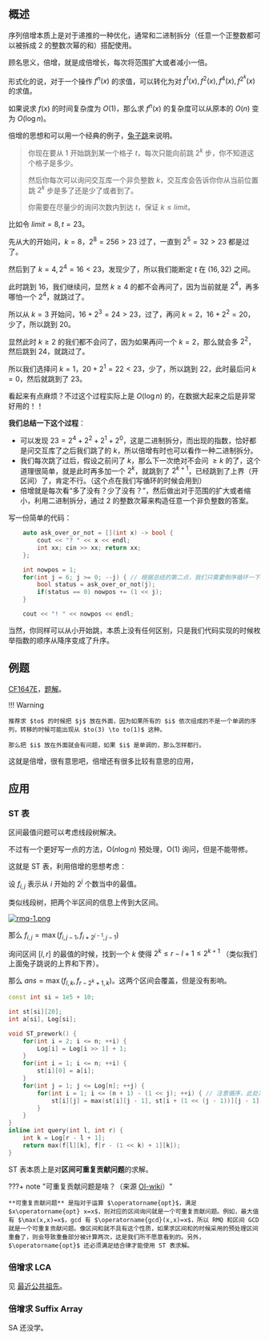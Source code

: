 
## 概述

序列倍增本质上是对于递推的一种优化，通常和二进制拆分（任意一个正整数都可以被拆成 $2$ 的整数次幂的和）搭配使用。

顾名思义，倍增，就是成倍增长，每次将范围扩大或者减小一倍。

形式化的说，对于一个操作 $f^n(x)$ 的求值，可以转化为对 $f^1(x),f^2(x),f^4(x),f^{2^k}(x)$ 的求值。

如果说求 $f(x)$ 的时间复杂度为 $O(1)$，那么求 $f^n(x)$ 的复杂度可以从原本的 $O(n)$ 变为 $O(\log n)$。

倍增的思想和可以用一个经典的例子，[兔子跳](https://blog.csdn.net/JarjingX/article/details/8180560)来说明。

> 你现在要从 $1$ 开始跳到某一个格子 $t$，每次只能向前跳 $2^k$ 步，你不知道这个格子是多少。
>
> 然后你每次可以询问交互库一个非负整数 $k$，交互库会告诉你你从当前位置跳 $2^k$ 步是多了还是少了或者到了。
>
> 你需要在尽量少的询问次数内到达 $t$，保证 $k \le limit$。

比如令 $limit = 8, t = 23$。

先从大的开始问，$k = 8$，$2^8 = 256 > 23$ 过了，一直到 $2^5 = 32 > 23$ 都是过了。

然后到了 $k = 4, 2^4 = 16 < 23$，发现少了，所以我们能断定 $t$ 在 $(16,32)$ 之间。

此时跳到 $16$，我们继续问，显然 $k \ge 4$ 的都不会再问了，因为当前就是 $2^4$，再多哪怕一个 $2^4$，就跳过了。

所以从 $k = 3$ 开始问，$16 + 2^3 = 24 > 23$，过了，再问 $k = 2$，$16 + 2^2 = 20$，少了，所以跳到 $20$。

显然此时 $k \ge 2$ 的我们都不会问了，因为如果再问一个 $k = 2$，那么就会多 $2^2$，然后跳到 $24$，就跳过了。

所以我们选择问 $k = 1$，$20 + 2^1 = 22 < 23$，少了，所以跳到 $22$，此时最后问 $k = 0$，然后就跳到了 $23$。

看起来有点麻烦？不过这个过程实际上是 $O(\log n)$ 的，在数据大起来之后是非常好用的！！

**我们总结一下这个过程**：

+ 可以发现 $23 = 2^4 + 2^2 + 2^1 + 2^0$，这是二进制拆分，而出现的指数，恰好都是问交互库了之后我们跳了的 $k$，所以倍增有时也可以看作一种二进制拆分。
+ 我们每次跳了过后，假设之前问了 $k$，那么下一次绝对不会问 $\ge k$ 的了，这个道理很简单，就是此时再多加一个 $2^k$，就跳到了 $2^{k + 1}$，已经跳到了上界（开区间）了，肯定不行。（这个点在我们写循环的时候会用到）
+ 倍增就是每次看“多了没有？少了没有？”，然后做出对于范围的扩大或者缩小，利用二进制拆分，通过 $2$ 的整数次幂来构造任意一个非负整数的答案。

写一份简单的代码：

```cpp
	auto ask_over_or_not = [](int x) -> bool {
		cout << "? " << x << endl;
		int xx; cin >> xx; return xx;
	};

	int nowpos = 1;
	for(int j = 6; j >= 0; --j) { // 根据总结的第二点，我们只需要倒序循环一下就行了。
		bool status = ask_over_or_not(j);
		if(status == 0) nowpos += (1 << j); 
	}

	cout << "! " << nowpos << endl;
```

当然，你同样可以从小开始跳，本质上没有任何区别，只是我们代码实现的时候枚举指数的顺序从降序变成了升序。

## 例题

[CF1647E](http://codeforces.com/problemset/problem/1647/E)，[题解](../../rec/atcf-for-2022-03.md#cf1647e-madoka-and-the-sixth-graders)。

!!! Warning

	推荐求 $to$ 的时候把 $j$ 放在外面，因为如果所有的 $i$ 依次组成的不是一个单调的序列，转移的时候可能出现从 $to(3) \to to(1)$ 这种。

	那么把 $i$ 放在外面就会有问题，如果 $i$ 是单调的，那么怎样都行。

这就是倍增，很有意思吧，倍增还有很多比较有意思的应用，

## 应用

### ST 表

区间最值问题可以考虑线段树解决。

不过有一个更好写一点的方法，$\text{O}(n \log n)$ 预处理，$\text{O}(1)$ 询问，但是不能带修。

这就是 ST 表，利用倍增的思想考虑：

设 $f_{i,j}$ 表示从 $i$ 开始的 $2^j$ 个数当中的最值。

类似线段树，把两个半区间的信息上传到大区间。

[![rmq-1.png](https://s4.ax1x.com/2022/02/10/HYel8S.png)](https://imgtu.com/i/HYel8S)

那么 $f_{i,j}=\max(f_{i,j-1},f_{i+2^{j-1},j-1})$

询问区间 $[l,r]$ 的最值的时候，找到一个 $k$ 使得 $2^k \le r-l+1 \le 2^{k+1}$ （类似我们上面兔子跳说的上界和下界）。

那么 $ans=\max(f_{l,k},f_{r-2^k+1,k})$。这两个区间会覆盖，但是没有影响。 

```cpp
const int si = 1e5 + 10;

int st[si][20];
int a[si], Log[si];

void ST_prework() {
	for(int i = 2; i <= n; ++i) {
		Log[i] = Log[i >> 1] + 1;
	}
	for(int i = 1; i <= n; ++i) {
		st[i][0] = a[i];
	}
	for(int j = 1; j <= Log[n]; ++j) {
		for(int i = 1; i <= (n + 1) - (1 << j); ++i) { // 注意循序，此处为了无后效性必须这么写.
			st[i][j] = max(st[i][j - 1], st[i + (1 << (j - 1))][j - 1]);
		}
	}
}
inline int query(int l, int r) {
	int k = Log[r - l + 1];
	return max(f[l][k], f[r - (1 << k) + 1][k]);
}
```

ST 表本质上是对**区间可重复贡献问题**的求解。

???+ note "可重复贡献问题是啥？（来源 [OI-wiki](https://oi-wiki.org/ds/sparse-table/)）"

    **可重复贡献问题** 是指对于运算 $\operatorname{opt}$，满足 $x\operatorname{opt} x=x$，则对应的区间询问就是一个可重复贡献问题。例如，最大值有 $\max(x,x)=x$，gcd 有 $\operatorname{gcd}(x,x)=x$，所以 RMQ 和区间 GCD 就是一个可重复贡献问题。像区间和就不具有这个性质，如果求区间和的时候采用的预处理区间重叠了，则会导致重叠部分被计算两次，这是我们所不愿意看到的。另外，$\operatorname{opt}$ 还必须满足结合律才能使用 ST 表求解。

### 倍增求 LCA

见 [最近公共祖先](../graph/lca.md#lca)。

### 倍增求 Suffix Array

SA 还没学。
